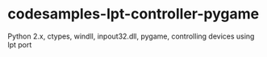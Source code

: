 # codesamples-lpt-controller-pygame
Python 2.x, ctypes, windll, inpout32.dll, pygame, controlling devices using lpt port
